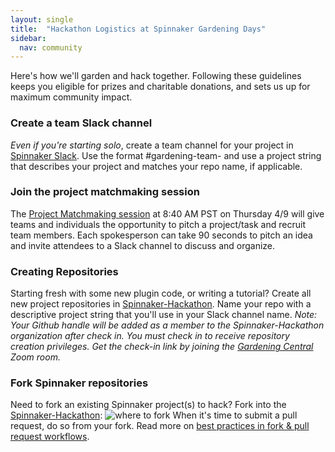 ```yaml
---
layout: single
title:  "Hackathon Logistics at Spinnaker Gardening Days"
sidebar:
  nav: community
---
```

Here's how we'll garden and hack together. Following these guidelines keeps you eligible for prizes and charitable donations, and sets us up for maximum community impact.

### Create a team Slack channel
_Even if you're starting solo_, create a team channel for your project in [Spinnaker Slack](https://join.spinnaker.io). Use the format #gardening-team-<projectString> and use a project string that describes your project and matches your repo name, if applicable.

### Join the project matchmaking session
The [Project Matchmaking session](https://armory.zoom.us/j/4083689830) at 8:40 AM PST on Thursday 4/9 will give teams and individuals the opportunity to pitch a project/task and recruit team members. Each spokesperson can take 90 seconds to pitch an idea and invite attendees to a Slack channel to discuss and organize.

### Creating Repositories
Starting fresh with some new plugin code, or writing a tutorial? Create all new project repositories in [Spinnaker-Hackathon](https://github.com/spinnaker-hackathon). Name your repo with a descriptive project string that you'll use in your Slack channel name. _Note: Your Github handle will be added as a member to the Spinnaker-Hackathon organization after check in. You must check in to receive repository creation privileges. Get the check-in link by joining the [Gardening Central](https://armory.zoom.us/j/4083689830) Zoom room._

### Fork Spinnaker repositories
Need to fork an existing Spinnaker project(s) to hack? Fork into the [Spinnaker-Hackathon](https://github.com/spinnaker-hackathon):
![where to fork](/org-fork.png)
When it's time to submit a pull request, do so from your fork. Read more on [best practices in fork & pull request workflows](https://gist.github.com/Chaser324/ce0505fbed06b947d962).
